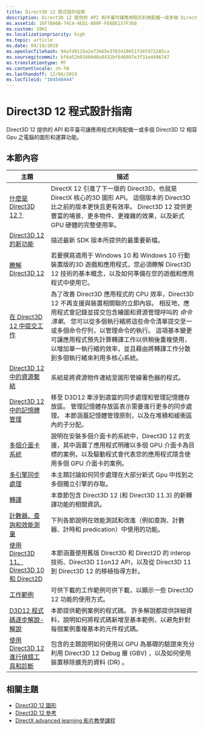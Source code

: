 ```yaml
---
title: Direct3D 12 程式設計指南
description: Direct3D 12 提供的 API 和平臺可讓應用程式利用配備一或多個 Direct3D 12 相容 Gpu 之電腦的圖形和運算功能。
ms.assetid: 16F78A6B-74C4-4ED1-809F-FE6DE157F368
ms.custom: 19H1
ms.localizationpriority: high
ms.topic: article
ms.date: 04/19/2019
ms.openlocfilehash: 94afd9125a2e73665e3783419651f34fd72285ca
ms.sourcegitcommit: bf6a52b91604d8a9432bf646097e3f31e44967d7
ms.translationtype: MT
ms.contentlocale: zh-TW
ms.lasthandoff: 12/06/2019
ms.locfileid: "104548444"
---
```

# <a name="direct3d-12-programming-guide"></a>Direct3D 12 程式設計指南

Direct3D 12 提供的 API 和平臺可讓應用程式利用配備一或多個 Direct3D 12 相容 Gpu 之電腦的圖形和運算功能。

## <a name="in-this-section"></a>本節內容

| 主題 | 描述 |
|-|-|
| [什麼是 Direct3D 12？](what-is-directx-12-.md) | DirectX 12 引進了下一版的 Direct3D，也就是 DirectX 核心的3D 圖形 API。 這個版本的 Direct3D 比之前的版本更快且更有效率。 Direct3D 12 提供更豐富的場景、更多物件、更複雜的效果，以及新式 GPU 硬體的完整使用率。  |
| [Direct3D 12 的新功能](new-releases.md) | 描述最新 SDK 版本所提供的最重要新檔。 |
| [瞭解 Direct3D 12](directx-12-getting-started.md) | 若要撰寫適用于 Windows 10 和 Windows 10 行動裝置版的3D 遊戲和應用程式，您必須瞭解 Direct3D 12 技術的基本概念，以及如何準備在您的遊戲和應用程式中使用它。 |
| [在 Direct3D 12 中提交工作](command-queues-and-command-lists.md) | 為了改善 Direct3D 應用程式的 CPU 效率，Direct3D 12 不再支援與裝置相關聯的立即內容。 相反地，應用程式會記錄並提交包含繪圖和資源管理呼叫的 *命令清單*。 您可以從多個執行緒將這些命令清單提交至一或多個命令佇列，以管理命令的執行。 這項基本變更可讓應用程式預先計算轉譯工作以供稍後重複使用，以增加單一執行緒的效率，並且藉由將轉譯工作分散到多個執行緒來利用多核心系統。  |
| [Direct3D 12 中的資源繫結](resource-binding.md) | 系結是將資源物件連結至圖形管線著色器的程式。  |
| [Direct3D 12 中的記憶體管理](memory-management.md) | 移至 D3D12 牽涉到適當的同步處理和管理記憶體存放區。 管理記憶體存放區表示需要進行更多的同步處理。 本節涵蓋記憶體管理原則，以及在堆積和緩衝區內的子分配。  |
| [多個介面卡系統](multi-engine.md) | 說明在安裝多個介面卡的系統中，Direct3D 12 的支援，其中涵蓋了應用程式明確以多個 GPU 介面卡為目標的案例，以及驅動程式會代表您的應用程式隱含使用多個 GPU 介面卡的案例。 |
| [多引擎同步處理](user-mode-heap-synchronization.md) | 本主題討論如何同步處理在大部分新式 Gpu 中找到之多個獨立引擎的存取。 |
| [轉譯](rendering.md) | 本章節包含 Direct3D 12 (和 Direct3D 11.3) 的新轉譯功能的相關資訊。 |
| [計數器、查詢和效能測量](performance-measurement.md) | 下列各節說明在效能測試和改進（例如查詢、計數器、計時和 predication）中使用的功能。 |
| [使用 Direct3D 11、Direct3D 10 和 Direct2D](direct3d-12-interop.md) | 本節涵蓋使用舊版 Direct3D 和 Direct2D 的 interop 技術、Direct3D 11on12 API，以及從 Direct3D 11 到 Direct3D 12 的移植指導方針。 |
| [工作範例](working-samples.md) | 可供下載的工作範例可供下載，以顯示一些 Direct3D 12 功能的使用方式。 |
| [D3D12 程式碼逐步解說-解說](d3d12-code-walk-throughs.md) | 本節提供範例案例的程式碼。 許多解說都提供詳細資料，說明如何將程式碼新增至基本範例，以避免針對每個案例重複基本的元件程式碼。 |
| [使用 Direct3D 12 進行偵錯工具和診斷](understanding-the-d3d12-debug-layer.md) | 包含的主題說明如何使用以 GPU 為基礎的驗證來充分利用 Direct3D 12 Debug 層 (GBV) ，以及如何使用裝置移除擴充的資料 (DR) 。 |

## <a name="related-topics"></a>相關主題

* [Direct3D 12 圖形](direct3d-12-graphics.md)
* [Direct3D 12 參考](direct3d-12-reference.md)
* [DirectX advanced learning 影片教學課程](https://www.youtube.com/channel/UCiaX2B8XiXR70jaN7NK-FpA)
